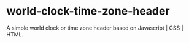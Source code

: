# world-clock-time-zone-header
A simple world clock or time zone header based on Javascript | CSS | HTML.
